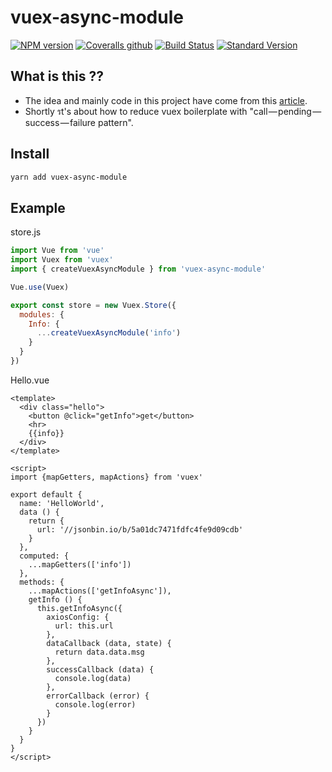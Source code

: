 # vuex-async-module

[![NPM version](https://img.shields.io/npm/v/vuex-async-module.svg)](https://www.npmjs.com/package/vuex-async-module)
[![Coveralls github](https://img.shields.io/coveralls/github/Sellsuki/vuex-async-module.svg)](https://coveralls.io/github/Sellsuki/vuex-async-module?branch=master)
[![Build Status](https://travis-ci.org/Sellsuki/vuex-async-module.svg?branch=master)](https://travis-ci.org/Sellsuki/vuex-async-module)
[![Standard Version](https://img.shields.io/badge/release-standard%20version-brightgreen.svg)](https://github.com/conventional-changelog/standard-version)

## What is this ??
* The idea and mainly code in this project have come from this [article](https://medium.com/@lachlanmiller_52885/reducing-vuex-boilerplate-for-ajax-calls-1cd4a74cef26).
* Shortly รt's about how to reduce vuex boilerplate with "call — pending — success — failure pattern".

## Install

```bash
yarn add vuex-async-module
```

## Example

store.js

```js
import Vue from 'vue'
import Vuex from 'vuex'
import { createVuexAsyncModule } from 'vuex-async-module'

Vue.use(Vuex)

export const store = new Vuex.Store({
  modules: {
    Info: {
      ...createVuexAsyncModule('info')
    }
  }
})
```

Hello.vue

```vue
<template>
  <div class="hello">
    <button @click="getInfo">get</button>
    <hr>
    {{info}}
  </div>
</template>

<script>
import {mapGetters, mapActions} from 'vuex'

export default {
  name: 'HelloWorld',
  data () {
    return {
      url: '//jsonbin.io/b/5a01dc7471fdfc4fe9d09cdb'
    }
  },
  computed: {
    ...mapGetters(['info'])
  },
  methods: {
    ...mapActions(['getInfoAsync']),
    getInfo () {
      this.getInfoAsync({
        axiosConfig: {
          url: this.url
        },
        dataCallback (data, state) {
          return data.data.msg
        },
        successCallback (data) {
          console.log(data)
        },
        errorCallback (error) {
          console.log(error)
        }
      })
    }
  }
}
</script>
```